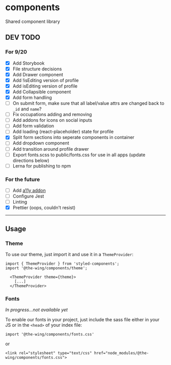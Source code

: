 # components

Shared component library

## DEV TODO

### For 9/20

- [x] Add Storybook
- [x] File structure decisions
- [x] Add Drawer component
- [x] Add !isEditing version of profile
- [x] Add isEditing version of profile
- [x] Add Collapsible component
- [x] Add form handling
- [ ] On submit form, make sure that all label/value attrs are changed back to `_id` and `name`?
- [ ] Fix occupations adding and removing
- [ ] Add addons for icons on social inputs
- [ ] Add form validation
- [ ] Add loading (react-placeholder) state for profile
- [x] Split form sections into seperate components in container
- [ ] Add dropdown component
- [ ] Add transition around profile drawer
- [ ] Export fonts.scss to public/fonts.css for use in all apps (update directions below)
- [ ] Lerna for publishing to npm

### For the future

- [ ] Add [a11y addon](https://github.com/storybooks/storybook/tree/master/addons/a11y)
- [ ] Configure Jest
- [ ] Linting
- [x] Prettier (oops, couldn't resist)

---

## Usage

### Theme

To use our theme, just import it and use it in a `ThemeProvider`:

```
import { ThemeProvider } from 'styled-components';
import '@the-wing/components/theme';

  <ThemeProvider theme={theme}>
    [...]
  </ThemeProvider>
```

### Fonts

_In progress...not available yet_

To enable our fonts in your project, just include the sass file either in your JS or in the `<head>` of your index file:

`import '@the-wing/components/fonts.css'`

or

`<link rel="stylesheet" type="text/css" href="node_modules/@the-wing/components/fonts.css">`
